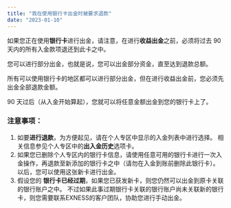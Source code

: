 ```yaml
---
title: "我在使用银行卡出金时被要求退款"
date: "2023-01-10"
---
```


如果您正在使用**银行卡**进行出金，请注意，在进行**收益出金**之前，必须将过去 90 天内的所有入金款项退还到此卡之中。

您可以进行部分出金，也就是说，您可以出金部分资金，直至达到退款总额。

所有可以使用银行卡的地区都可以进行部分出金，但在进行收益出金前，您必须先出金全部退款金额。

90 天过后（从入金开始算起），您就可以将任意金额出金到您的银行卡上了。

### 注意事项：

1. 如要**进行退款**，为方便起见，请在个人专区中显示的入金列表中进行选择。 相关信息参见个人专区中的**出入金历史**选项卡。
2. 如果您已删除个人专区内的银行卡信息，请使用任意可用的银行卡进行一次入金操作，再退款至新添加的银行卡之中（请勿在入金到账前删除此银行卡）。 以后，您可以使用这张新卡进行出金。
3. 假设您的 **银行卡已经过期**，如果您已获发新卡，则您仍然可以出金到原卡关联的银行账户之中。 不过如果此事过期银行卡关联的银行账户尚未关联新的银行卡，则您需要联系EXNESS的客户团队，协助您进行手动出金。
